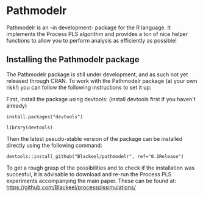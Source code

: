 # Pathmodelr

Pathmodelr is an -in development- package for the R language.
It implements the Process PLS algorithm and provides a ton of nice helper functions to allow you to perform analysis as efficiently as possible!

## Installing the Pathmodelr package
The Pathmodelr package is still under development, and as such not yet released through CRAN.
To work with the Pathmodelr package (at your own risk!) you can follow the following instructions to set it up:

First, install the package using devtools: (install devtools first if you haven't already)

```
install.packages("devtools")

library(devtools)
```

Then the latest pseudo-stable version of the package can be installed directly using the following command:

```
devtools::install_github("Blackeel/pathmodelr", ref="0.1Release")
```

To get a rough grasp of the possibilities and to check if the installation was succesful, it is advisable to download and re-run the Process PLS experiments accompanying the main paper. These can be found at: https://github.com/Blackeel/processplssimulations/
